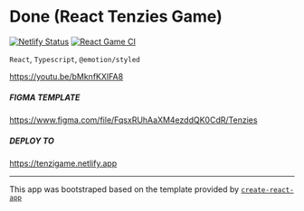 # Done (React Tenzies Game)

[![Netlify Status](https://api.netlify.com/api/v1/badges/9f5aa8a7-ca68-4f6b-9661-f689927b64c4/deploy-status)](https://app.netlify.com/sites/tenzigame/deploys)  [![React Game CI](https://github.com/m7mark/FromYT-frontEnd-projects/actions/workflows/game.ci.yml/badge.svg?branch=ReactCodeFigmaGame)](https://github.com/m7mark/FromYT-frontEnd-projects/actions/workflows/game.ci.yml)

`React`, `Typescript`, `@emotion/styled`

https://youtu.be/bMknfKXIFA8
##### FIGMA TEMPLATE

https://www.figma.com/file/FqsxRUhAaXM4ezddQK0CdR/Tenzies

##### DEPLOY TO

https://tenzigame.netlify.app

---

This app was bootstraped based on the template provided by [`create-react-app`](https://github.com/facebook/create-react-app)
